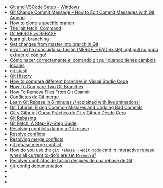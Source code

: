 * [Git and VSCode Setup - Windows](https://courses.cs.washington.edu/courses/cse154/21sp/resources/assets/vscode-git-tutorial/windows/index.html)
* [Git Change Commit Message – How to Edit Commit Messages with Git Amend](https://www.freecodecamp.org/news/how-to-edit-git-commit-messages-with-git-amend/)
* [How to clone a specific branch](https://www.freecodecamp.org/news/git-clone-branch-how-to-clone-a-specific-branch/)
* [The 'git fetch' Command](https://www.educative.io/courses/learn-git-hard-way/B8nKyRWlBBN?aid=5082902844932096&utm_source=google&utm_medium=paid&utm_campaign=edpresso_retargeting&utm_term=&utm_campaign=Educative+Branded+-+USA&utm_source=adwords&utm_medium=ppc&hsa_acc=5451446008&hsa_cam=16140952689&hsa_grp=132697905346&hsa_ad=580967352399&hsa_src=g&hsa_tgt=aud-1673486963757:dsa-19959388920&hsa_kw=&hsa_mt=&hsa_net=adwords&hsa_ver=3&gclid=Cj0KCQiApL2QBhC8ARIsAGMm-KE3Bt7zjspWPXcJOOVleOENyBybjb4RFuYz96Ovoj0w7_z2nuXyKvMaApSoEALw_wcB)
* [Git MERGE vs REBASE](https://www.youtube.com/watch?v=CRlGDDprdOQ&ab_channel=Academind)
* [learn git branching](https://learngitbranching.js.org/?locale=es_ES)
* [Get changes from master into branch in Git](https://stackoverflow.com/questions/5340724/get-changes-from-master-into-branch-in-git)
* [error: no ha concluido su fusión (MERGE_HEAD existe). ¡git pull no pudo extraer el código!](https://programmerclick.com/article/9488108991/)
* [Cómo hacer correctamente el comando git pull cuando tienes cambios locales](https://es.stackoverflow.com/questions/385385/c%C3%B3mo-hacer-correctamente-el-comando-git-pull-cuando-tienes-cambios-locales)
* [git stash](https://www.atlassian.com/es/git/tutorials/saving-changes/git-stash)
* [Git History](https://marketplace.visualstudio.com/items?itemName=donjayamanne.githistory)
* [How to compare different branches in Visual Studio Code](https://stackoverflow.com/questions/42112526/how-to-compare-different-branches-in-visual-studio-code#:~:text=The%20GitLens%20view%20at%20the,changed%2Fadded%20between%20the%20two.)
* [How To Compare Two Git Branches](https://devconnected.com/how-to-compare-two-git-branches/)
* [How To Remove Files From Git Commit](https://devconnected.com/how-to-remove-files-from-git-commit/#:~:text=In%20order%20to%20remove%20a,that%20you%20want%20to%20remove.)
* [Conflictos de Git merge](https://www.atlassian.com/es/git/tutorials/using-branches/merge-conflicts)
* [Learn Git Rebase in 6 minutes // explained with live animations!](https://www.youtube.com/watch?v=f1wnYdLEpgI&ab_channel=TheModernCoder)
* [Git Tutorial: Fixing Common Mistakes and Undoing Bad Commits](https://www.youtube.com/watch?v=FdZecVxzJbk&ab_channel=CoreySchafer)
* [Git y Github | Curso Práctico de Git y Github Desde Cero](https://www.youtube.com/watch?v=HiXLkL42tMU&ab_channel=Fazt)
* [Git Rebasing](https://git-scm.com/book/en/v2/Git-Branching-Rebasing)
* [Git Fetch: A Step-By-Step Guide](https://careerkarma.com/blog/git-fetch/#:~:text=The%20git%20fetch%20command%20downloads,date%20with%20a%20remote%20repository.)
* [Resolving conflicts during a Git rebase](https://codeinthehole.com/guides/resolving-conflicts-during-a-git-rebase/)
* [Resolve conflicts](https://www.jetbrains.com/help/pycharm/resolving-conflicts.html?source=google&medium=cpc&campaign=14124046290&gclid=Cj0KCQiA8ICOBhDmARIsAEGI6o1osBrNplDdGsuqn-YN-jdEFd2Can6x5QiOAL5hzNs3oisNhhI1v8kaAnW2EALw_wcB#distributed-version-control-systems)
* [Resolving merge conflicts](https://docs.openstack.org/doc-contrib-guide/additional-git-workflow/rebase.html)
* [git rebase merge conflict](https://stackoverflow.com/questions/11709885/git-rebase-merge-conflict)
* [How do you use the `git rebase --edit-todo` cmd in interactive rebase when all current to-do's are set to `reword`?](https://stackoverflow.com/questions/47190265/how-do-you-use-the-git-rebase-edit-todo-cmd-in-interactive-rebase-when-all-c)
* [Resolver conflictos de fusión después de una rebase de Git](https://docs.github.com/es/get-started/using-git/resolving-merge-conflicts-after-a-git-rebase)
* [git-config documentation](https://git-scm.com/docs/git-config#Documentation/git-config.txt-difftool)
* []()
* []()
* []()




